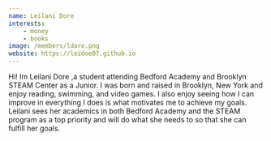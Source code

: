 ```yaml
---
name: Leilani Dore
interests: 
    - money
    - books
image: /members/ldore.png
website: https://leidoe07.github.io
---
```


Hi! Im Leilani Dore ,a student attending Bedford Academy and Brooklyn STEAM Center as a Junior. I was born and raised in Brooklyn, New York and enjoy reading, swimming, and video games. I also enjoy seeing how I can improve in everything I does is what motivates me to achieve my goals. Leilani sees her academics in both Bedford Academy and the STEAM program as a top priority and will do what she needs to so that she can fulfill her goals.